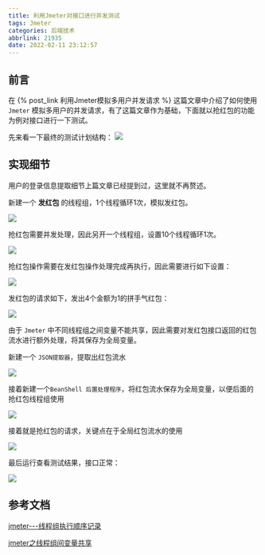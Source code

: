 ```yaml
---
title: 利用Jmeter对接口进行并发测试
tags: Jmeter
categories: 后端技术
abbrlink: 21935
date: 2022-02-11 23:12:57
---
```

## 前言
在 {% post_link 利用Jmeter模拟多用户并发请求 %} 这篇文章中介绍了如何使用 `Jmeter` 模拟多用户的并发请求，有了这篇文章作为基础，下面就以抢红包的功能为例对接口进行一下测试。

<!--more-->

先来看一下最终的测试计划结构：
![](https://cdn.jsdelivr.net/gh/JokerByrant/Images@main/blog/164580294509234ba58136a528587c356f5011ea9a05e.png)

## 实现细节

用户的登录信息提取细节上篇文章已经提到过，这里就不再赘述。

新建一个 **发红包** 的线程组，1个线程循环1次，模拟发红包。

![](https://cdn.jsdelivr.net/gh/JokerByrant/Images@main/blog/1645803001091eeacf994715915596b89e5ef515d8714.png)

抢红包需要并发处理，因此另开一个线程组，设置10个线程循环1次。

![](https://cdn.jsdelivr.net/gh/JokerByrant/Images@main/blog/1645803024090786b1297c9fc8a8cc0030bf85ffc29d3.png)

抢红包操作需要在发红包操作处理完成再执行，因此需要进行如下设置：

![](https://cdn.jsdelivr.net/gh/JokerByrant/Images@main/blog/16458030330941576f691bf675c50f79a500426dc806a.png)

发红包的请求如下，发出4个金额为1的拼手气红包：

![](https://cdn.jsdelivr.net/gh/JokerByrant/Images@main/blog/164580304309798c250248dcf0c2aee6391a0c26c3384.png)

由于 `Jmeter` 中不同线程组之间变量不能共享，因此需要对发红包接口返回的红包流水进行额外处理，将其保存为全局变量。

新建一个 `JSON提取器`，提取出红包流水

![](https://cdn.jsdelivr.net/gh/JokerByrant/Images@main/blog/1645803052100298da141ebce70d6674fbf9807b07aa8.png)

接着新建一个`BeanShell 后置处理程序`，将红包流水保存为全局变量，以便后面的抢红包线程组使用

![](https://cdn.jsdelivr.net/gh/JokerByrant/Images@main/blog/164580306009584a2173729799fbb4690578c2c8931e2.png)

接着就是抢红包的请求，关键点在于全局红包流水的使用

![](https://cdn.jsdelivr.net/gh/JokerByrant/Images@main/blog/1645803068093fa90650ca55171ae2341f2ac67c359a5.png)

最后运行查看测试结果，接口正常：

![](https://cdn.jsdelivr.net/gh/JokerByrant/Images@main/blog/16458030740914e4c3aabd1973308c4e89ff07b353231.png)

## 参考文档

[jmeter---线程组执行顺序记录](https://blog.csdn.net/qq2901qq/article/details/79046577)

[jmeter之线程组间变量共享](https://blog.csdn.net/XiaoXiao_RenHe/article/details/80268205)
